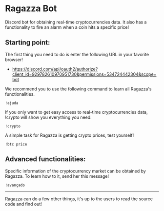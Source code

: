 <h1>Ragazza Bot </h1>
Discord bot for obtaining real-time cryptocurrencies data. It also has a functionality to fire an alarm when a coin hits a specific price!

## Starting point:


The first thing you need to do is enter the following URL in your favorite browser!

- https://discord.com/api/oauth2/authorize?client_id=929782610970951730&permissions=534724442304&scope=bot


We recommend you to use the following command to learn all Ragazza's functionalities.

```
!ajuda
```

If you only want to get easy access to real-time cryptocurrencies data, !crypto will show you everything you need.
```
!crypto
```

A simple task for Ragazza is getting crypto prices, test yourself!

```
!btc price
```

## Advanced functionalities:

Specific information of the cryptocurrency market can be obtained by Ragazza. To learn how to it, send her this message!


```
!avançado
```

----

Ragazza can do a few other things, it's up to the users to read the source code and find out!
